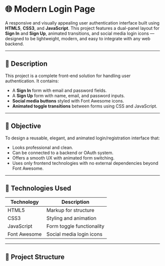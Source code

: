 # 🌐 Modern Login Page

A responsive and visually appealing user authentication interface built using **HTML5**, **CSS3**, and **JavaScript**. This project features a dual-panel layout for **Sign In** and **Sign Up**, animated transitions, and social media login icons — designed to be lightweight, modern, and easy to integrate with any web backend.

---

## 📝 Description

This project is a complete front-end solution for handling user authentication. It contains:
- A **Sign In** form with email and password fields.
- A **Sign Up** form with name, email, and password inputs.
- **Social media buttons** styled with Font Awesome icons.
- **Animated toggle transitions** between forms using CSS and JavaScript.

---

## 🎯 Objective

To design a reusable, elegant, and animated login/registration interface that:
- Looks professional and clean.
- Can be connected to a backend or OAuth system.
- Offers a smooth UX with animated form switching.
- Uses only frontend technologies with no external dependencies beyond Font Awesome.

---

## 🧪 Technologies Used

| Technology     | Description                               |
|----------------|-------------------------------------------|
| HTML5          | Markup for structure                      |
| CSS3           | Styling and animation                     |
| JavaScript     | Form toggle functionality                 |
| Font Awesome   | Social media login icons                  |

---

## 📁 Project Structure

